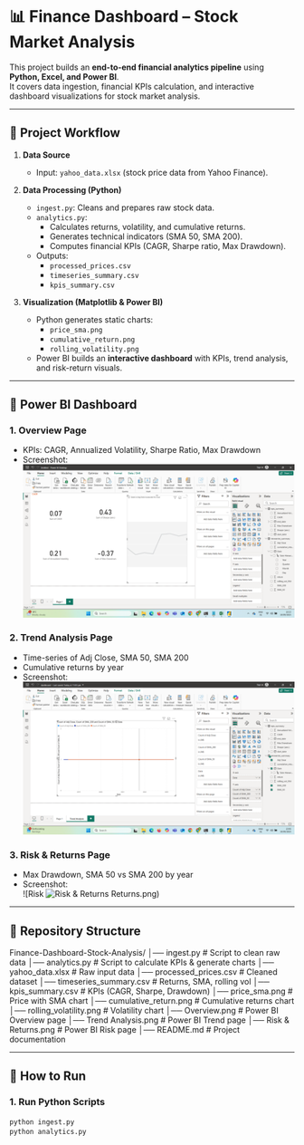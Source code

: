 # 📊 Finance Dashboard – Stock Market Analysis  

This project builds an **end-to-end financial analytics pipeline** using **Python, Excel, and Power BI**.  
It covers data ingestion, financial KPIs calculation, and interactive dashboard visualizations for stock market analysis.  

---

## 🔹 Project Workflow  

1. **Data Source**  
   - Input: `yahoo_data.xlsx` (stock price data from Yahoo Finance).  

2. **Data Processing (Python)**  
   - `ingest.py`: Cleans and prepares raw stock data.  
   - `analytics.py`:  
     - Calculates returns, volatility, and cumulative returns.  
     - Generates technical indicators (SMA 50, SMA 200).  
     - Computes financial KPIs (CAGR, Sharpe ratio, Max Drawdown).  
   - Outputs:  
     - `processed_prices.csv`  
     - `timeseries_summary.csv`  
     - `kpis_summary.csv`  

3. **Visualization (Matplotlib & Power BI)**  
   - Python generates static charts:  
     - `price_sma.png`  
     - `cumulative_return.png`  
     - `rolling_volatility.png`  
   - Power BI builds an **interactive dashboard** with KPIs, trend analysis, and risk-return visuals.  

---

## 🔹 Power BI Dashboard  

### **1. Overview Page**  
- KPIs: CAGR, Annualized Volatility, Sharpe Ratio, Max Drawdown  
- Screenshot:  
  ![Overview](Overview.png)

### **2. Trend Analysis Page**  
- Time-series of Adj Close, SMA 50, SMA 200  
- Cumulative returns by year  
- Screenshot:  
  ![Trend Analysis](Trend%20Analysis.png)

### **3. Risk & Returns Page**  
-  Max Drawdown, SMA 50 vs SMA 200 by year  
- Screenshot:  
  ![Risk ![Risk & Returns](Risk_Returns.png) Returns.png)


---

## 🔹 Repository Structure  

Finance-Dashboard-Stock-Analysis/
│── ingest.py # Script to clean raw data
│── analytics.py # Script to calculate KPIs & generate charts
│── yahoo_data.xlsx # Raw input data
│── processed_prices.csv # Cleaned dataset
│── timeseries_summary.csv # Returns, SMA, rolling vol
│── kpis_summary.csv # KPIs (CAGR, Sharpe, Drawdown)
│── price_sma.png # Price with SMA chart
│── cumulative_return.png # Cumulative returns chart
│── rolling_volatility.png # Volatility chart
│── Overview.png # Power BI Overview page
│── Trend Analysis.png # Power BI Trend page
│── Risk & Returns.png # Power BI Risk page
│── README.md # Project documentation


---

## 🔹 How to Run  

### **1. Run Python Scripts**
```bash
python ingest.py
python analytics.py

